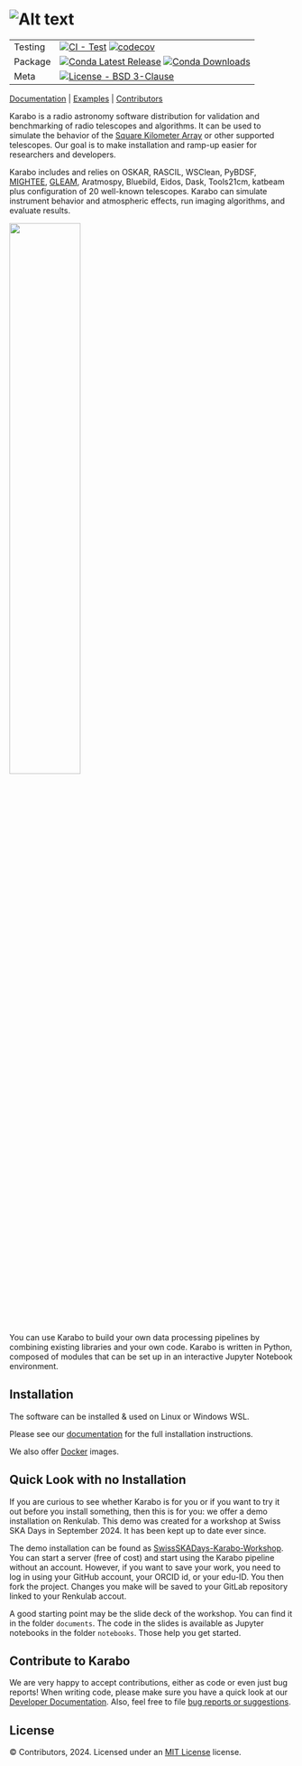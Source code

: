 ![Alt text](doc/src/_static/logo.png?raw=true "Karabo")
===========
| | |
| --- | --- |
| Testing | [![CI - Test](https://github.com/i4Ds/Karabo-Pipeline/actions/workflows/test.yml/badge.svg)](https://github.com/i4Ds/Karabo-Pipeline/actions/workflows/test.yml) [![codecov](https://codecov.io/gh/i4Ds/Karabo-Pipeline/graph/badge.svg?token=WU4IC2MOXV)](https://codecov.io/gh/i4Ds/Karabo-Pipeline) |
| Package | [![Conda Latest Release](https://anaconda.org/i4ds/karabo-pipeline/badges/version.svg)](https://anaconda.org/i4ds/karabo-pipeline) [![Conda Downloads](https://anaconda.org/i4ds/karabo-pipeline/badges/downloads.svg)](https://anaconda.org/i4ds/karabo-pipeline) |
| Meta | [![License - BSD 3-Clause](https://anaconda.org/i4ds/karabo-pipeline/badges/license.svg)](https://github.com/i4Ds/Karabo-Pipeline/blob/main/LICENSE) |

[Documentation](https://i4ds.github.io/Karabo-Pipeline/) |
[Examples](https://i4ds.github.io/Karabo-Pipeline/examples/examples.html) |
[Contributors](CONTRIBUTORS.md)

Karabo is a radio astronomy software distribution for validation and benchmarking of radio telescopes and algorithms. It can be used to simulate the behavior of the [Square Kilometer Array](https://www.skatelescope.org/the-ska-project/) or other supported telescopes. Our goal is to make installation and ramp-up easier for researchers and developers.

Karabo includes and relies on OSKAR, RASCIL, WSClean, PyBDSF, [MIGHTEE](https://arxiv.org/abs/2211.05741), [GLEAM](https://www.mwatelescope.org/science/galactic-science/gleam/), Aratmospy, Bluebild, Eidos, Dask, Tools21cm, katbeam plus configuration of 20 well-known telescopes. Karabo can simulate instrument behavior and atmospheric effects, run imaging algorithms, and evaluate results.

<img src="https://github.com/i4Ds/Karabo-Pipeline/assets/4119188/1b5086c4-9df7-4732-a832-89fdbd8abba9" width="50%" />

You can use Karabo to build your own data processing pipelines by combining existing libraries and your own code. Karabo is written in Python, composed of modules that can be set up in an interactive Jupyter Notebook environment.

Installation
------------

The software can be installed & used on Linux or Windows WSL.

Please see our [documentation](https://i4ds.github.io/Karabo-Pipeline/installation_user.html) 
for the full installation instructions.

We also offer [Docker](https://i4ds.github.io/Karabo-Pipeline/container.html) images.


Quick Look with no Installation
-------------------------------

If you are curious to see whether Karabo is for you or if you want to try it out before you install something, then this is for you: we offer a demo installation on Renkulab. This demo was created for a workshop at Swiss SKA Days in September 2024. It has been kept up to date ever since.

The demo installation can be found as [SwissSKADays-Karabo-Workshop](https://renkulab.io/projects/menkalinan56/swissskadays-karabo-workshop). You can start a server (free of cost) and start using the Karabo pipeline without an account. However, if you want to save your work, you need to log in using your GitHub account, your ORCID id, or your edu-ID. You then fork the project. Changes you make will be saved to your GitLab repository linked to your Renkulab accout.

A good starting point may be the slide deck of the workshop. You can find it in the folder `documents`. The code in the slides is available as Jupyter notebooks in the folder `notebooks`. Those help you get started.


Contribute to Karabo
---------------------
We are very happy to accept contributions, either as code or even just bug reports! When writing code,
please make sure you have a quick look at our [Developer Documentation](https://i4ds.github.io/Karabo-Pipeline/development.html).
Also, feel free to file [bug reports or suggestions](https://github.com/i4Ds/Karabo-Pipeline/issues).

License
-------
© Contributors, 2024. Licensed under an [MIT License](https://github.com/i4Ds/Karabo-Pipeline/blob/main/LICENSE) license.
